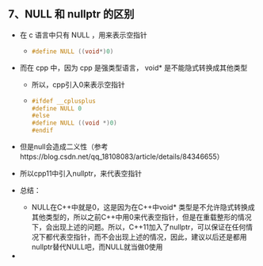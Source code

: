 ## 7、NULL 和 nullptr 的区别

- 在 c 语言中只有 NULL ，用来表示空指针

  - ```c
    #define NULL ((void*)0)
    ```

- 而在 cpp 中，因为 cpp 是强类型语言， void* 是不能隐式转换成其他类型

  - 所以，cpp引入0来表示空指针

  - ```cpp
    #ifdef __cplusplus
    #define NULL 0
    #else
    #define NULL ((void *)0)
    #endif
    ```

- 但是null会造成二义性（参考https://blog.csdn.net/qq_18108083/article/details/84346655）

- 所以cpp11中引入nullptr，来代表空指针

- 总结：

  - NULL在C++中就是0，这是因为在C++中void* 类型是不允许隐式转换成其他类型的，所以之前C++中用0来代表空指针，但是在重载整形的情况下，会出现上述的问题。所以，C++11加入了nullptr，可以保证在任何情况下都代表空指针，而不会出现上述的情况，因此，建议以后还是都用nullptr替代NULL吧，而NULL就当做0使用

- 